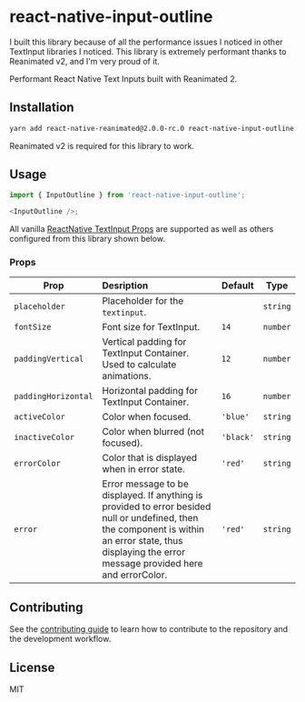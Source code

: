 # react-native-input-outline

I built this library because of all the performance issues I noticed in other TextInput libraries I noticed.
This library is extremely performant thanks to Reanimated v2, and I'm very proud of it.

Performant React Native Text Inputs built with Reanimated 2.

## Installation

```sh
yarn add react-native-reanimated@2.0.0-rc.0 react-native-input-outline
```

Reanimated v2 is required for this library to work.

## Usage

```js
import { InputOutline } from 'react-native-input-outline';

<InputOutline />;
```

All vanilla [ReactNative TextInput Props](https://reactnative.dev/docs/textinput#props) are supported as well as others configured from this library shown below.

### Props

| Prop                | Desription                                                                                                                                                                                              | Default   | Type     |
| ------------------- | :------------------------------------------------------------------------------------------------------------------------------------------------------------------------------------------------------ | --------- | -------- |
| `placeholder`       | Placeholder for the `textinput`.                                                                                                                                                                        |           | `string` |
| `fontSize`          | Font size for TextInput.                                                                                                                                                                                | `14`      | `number` |
| `paddingVertical`   | Vertical padding for TextInput Container. Used to calculate animations.                                                                                                                                 | `12`      | `number` |
| `paddingHorizontal` | Horizontal padding for TextInput Container.                                                                                                                                                             | `16`      | `number` |
| `activeColor`       | Color when focused.                                                                                                                                                                                     | `'blue'`  | `string` |
| `inactiveColor`     | Color when blurred (not focused).                                                                                                                                                                       | `'black'` | `string` |
| `errorColor`        | Color that is displayed when in error state.                                                                                                                                                            | `'red'`   | `string` |
| `error`             | Error message to be displayed. If anything is provided to error besided null or undefined, then the component is within an error state, thus displaying the error message provided here and errorColor. | `'red'`   | `string` |

## Contributing

See the [contributing guide](CONTRIBUTING.md) to learn how to contribute to the repository and the development workflow.

## License

MIT
